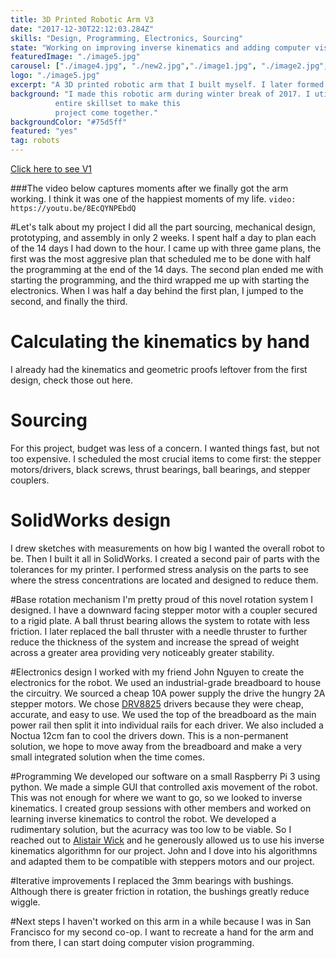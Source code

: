 ```yaml
---
title: 3D Printed Robotic Arm V3
date: "2017-12-30T22:12:03.284Z"
skills: "Design, Programming, Electronics, Sourcing"
state: "Working on improving inverse kinematics and adding computer vision"
featuredImage: "./image5.jpg"
carousel: ["./image4.jpg", "./new2.jpg","./image1.jpg", "./image2.jpg", "./image3.jpg",  ]
logo: "./image5.jpg"
excerpt: "A 3D printed robotic arm that I built myself. I later formed a group to bring it to the next level." 
background: "I made this robotic arm during winter break of 2017. I utilized my
          entire skillset to make this
          project come together."
backgroundColor: "#75d5ff"    
featured: "yes"
tag: robots
---
```


[Click here to see V1](https://www.seanngpack.com/Robotic-Arm-V1/)

###The video below captures moments after we finally got the arm working. I think it was one of the happiest moments of my life.
`video: https://youtu.be/8EcQYNPEbdQ`

#Let's talk about my project
I did all the part sourcing, mechanical design, prototyping, and assembly in only 2 weeks. I spent half a day to plan each of the 14 days I had down to the hour. I came up with three game plans, the first was the most aggresive plan that scheduled me to be done with half the programming at the end of the 14 days. The second plan ended me with starting the programming, and the third wrapped me up with starting the electronics. When I was half a day behind the first plan, I jumped to the second, and finally the third.

# Calculating the kinematics by hand
I already had the kinematics and geometric proofs leftover from the first design, check those out here.

# Sourcing
For this project, budget was less of a concern. I wanted things fast, but not too expensive. I scheduled the most crucial items to come first: the stepper motors/drivers, black screws, thrust bearings, ball bearings, and stepper couplers.

# SolidWorks design
I drew sketches with measurements on how big I wanted the overall robot to be. Then I built it all in SolidWorks. I created a second pair of parts with the tolerances for my printer. I performed stress analysis on the parts to see where the stress concentrations are located and designed to reduce them.

#Base rotation mechanism
I'm pretty proud of this novel rotation system I designed. I have a downward facing stepper motor with a coupler secured to a rigid plate. A ball thrust bearing allows the system to rotate with less friction. I later replaced the ball thruster with a needle thruster to further reduce the thickness of the system and increase the spread of weight across a greater area providing very noticeably greater stability. 

#Electronics design
I worked with my friend John Nguyen to create the electronics for the robot. We used an industrial-grade breadboard to house the circuitry. We sourced a cheap 10A power supply the drive the hungry 2A stepper motors. We chose [DRV8825](https://www.pololu.com/product/2133) drivers because they were cheap, accurate, and easy to use. We used the top of the breadboard as the main power rail then split it into individual rails for each driver. We also included a Noctua 12cm fan to cool the drivers down. This is a non-permanent solution, we hope to move away from the breadboard and make a very small integrated solution when the time comes.

#Programming
We developed our software on a small Raspberry Pi 3 using python. We made a simple GUI that controlled axis movement of the robot. This was not enough for where we want to go, so we looked to inverse kinematics. I created group sessions with other members and worked on learning inverse kinematics to control the robot. We developed a rudimentary solution, but the acurracy was too low to be viable. So I reached out to [Alistair Wick](https://www.linkedin.com/in/alistairwick/) and he generously allowed us to use his inverse kinematics algorithmn for our project. John and I dove into his algorithmns and adapted them to be compatible with steppers motors and our project. 

#Iterative improvements
I replaced the 3mm bearings with bushings. Although there is greater friction in rotation, the bushings greatly reduce wiggle.

#Next steps
I haven't worked on this arm in a while because I was in San Francisco for my second co-op. I want to recreate a hand for the arm and from there, I can start doing computer vision programming.